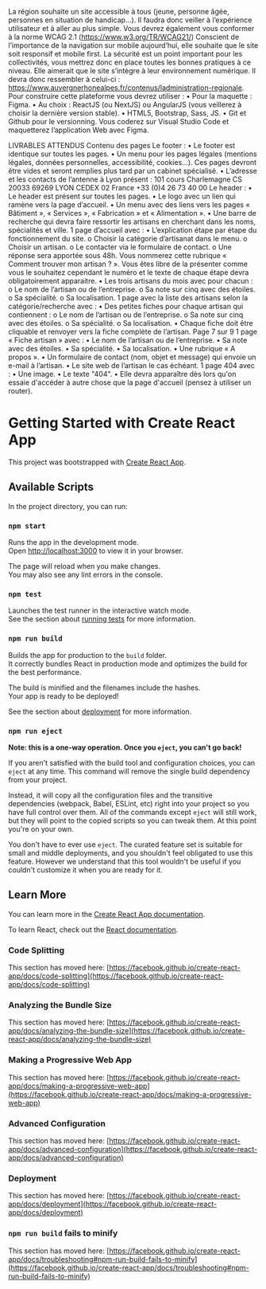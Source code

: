La région souhaite un site accessible à tous (jeune, personne âgée, personnes en situation de
handicap…). Il faudra donc veiller à l’expérience utilisateur et à aller au plus simple. Vous devrez
également vous conformer à la norme WCAG 2.1 (https://www.w3.org/TR/WCAG21/)
Conscient de l’importance de la navigation sur mobile aujourd’hui, elle souhaite que le site soit
responsif et mobile first.
La sécurité est un point important pour les collectivités, vous mettrez donc en place toutes les
bonnes pratiques à ce niveau.
Elle aimerait que le site s’intègre à leur environnement numérique. Il devra donc ressembler à
celui-ci : https://www.auvergnerhonealpes.fr/contenus/ladministration-regionale. 
Pour construire cette plateforme vous devrez utiliser :
• Pour la maquette : Figma.
• Au choix : ReactJS (ou NextJS) ou AngularJS (vous veillerez à choisir la dernière
version stable).
• HTML5, Bootstrap, Sass, JS.
• Git et Github pour le versionning.
Vous coderez sur Visual Studio Code et maquetterez l’application Web avec Figma.

LIVRABLES ATTENDUS
 Contenu des pages
Le footer :
• Le footer est identique sur toutes les pages.
• Un menu pour les pages légales (mentions légales, données personnelles,
accessibilité, cookies…). Ces pages devront être vides et seront remplies plus tard par
un cabinet spécialisé.
• L’adresse et les contacts de l’antenne à Lyon présent :
101 cours Charlemagne
CS 20033
69269 LYON CEDEX 02
France
+33 (0)4 26 73 40 00
Le header :
• Le header est présent sur toutes les pages.
• Le logo avec un lien qui ramène vers la page d’accueil.
• Un menu avec des liens vers les pages « Bâtiment », « Services », « Fabrication » et
« Alimentation ».
• Une barre de recherche qui devra faire ressortir les artisans en cherchant dans les
noms, spécialités et ville.
1 page d’accueil avec :
• L’explication étape par étape du fonctionnement du site.
o Choisir la catégorie d’artisanat dans le menu.
o Choisir un artisan.
o Le contacter via le formulaire de contact.
o Une réponse sera apportée sous 48h.
Vous nommerez cette rubrique « Comment trouver mon artisan ? ». Vous êtes libre de la
présenter comme vous le souhaitez cependant le numéro et le texte de chaque étape devra
obligatoirement apparaitre.
• Les trois artisans du mois avec pour chacun :
o Le nom de l’artisan ou de l’entreprise.
o Sa note sur cinq avec des étoiles.
o Sa spécialité.
o Sa localisation.
1 page avec la liste des artisans selon la catégorie/recherche avec :
• Des petites fiches pour chaque artisan qui contiennent :
o Le nom de l’artisan ou de l’entreprise.
o Sa note sur cinq avec des étoiles.
o Sa spécialité.
o Sa localisation.
• Chaque fiche doit être cliquable et renvoyer vers la fiche complète de l’artisan.
Page 7 sur 9
1 page « Fiche artisan » avec :
• Le nom de l’artisan ou de l’entreprise.
• Sa note avec des étoiles.
• Sa spécialité.
• Sa localisation.
• Une rubrique « A propos ».
• Un formulaire de contact (nom, objet et message) qui envoie un e-mail à l’artisan.
• Le site web de l’artisan le cas échéant.
1 page 404 avec :
• Une image.
• Le texte "404".
• Elle devra apparaître dès lors qu'on essaie d'accéder à autre chose que la page d'accueil
(pensez à utiliser un router).

# Getting Started with Create React App

This project was bootstrapped with [Create React App](https://github.com/facebook/create-react-app).

## Available Scripts

In the project directory, you can run:

### `npm start`

Runs the app in the development mode.\
Open [http://localhost:3000](http://localhost:3000) to view it in your browser.

The page will reload when you make changes.\
You may also see any lint errors in the console.

### `npm test`

Launches the test runner in the interactive watch mode.\
See the section about [running tests](https://facebook.github.io/create-react-app/docs/running-tests) for more information.

### `npm run build`

Builds the app for production to the `build` folder.\
It correctly bundles React in production mode and optimizes the build for the best performance.

The build is minified and the filenames include the hashes.\
Your app is ready to be deployed!

See the section about [deployment](https://facebook.github.io/create-react-app/docs/deployment) for more information.

### `npm run eject`

**Note: this is a one-way operation. Once you `eject`, you can't go back!**

If you aren't satisfied with the build tool and configuration choices, you can `eject` at any time. This command will remove the single build dependency from your project.

Instead, it will copy all the configuration files and the transitive dependencies (webpack, Babel, ESLint, etc) right into your project so you have full control over them. All of the commands except `eject` will still work, but they will point to the copied scripts so you can tweak them. At this point you're on your own.

You don't have to ever use `eject`. The curated feature set is suitable for small and middle deployments, and you shouldn't feel obligated to use this feature. However we understand that this tool wouldn't be useful if you couldn't customize it when you are ready for it.

## Learn More

You can learn more in the [Create React App documentation](https://facebook.github.io/create-react-app/docs/getting-started).

To learn React, check out the [React documentation](https://reactjs.org/).

### Code Splitting

This section has moved here: [https://facebook.github.io/create-react-app/docs/code-splitting](https://facebook.github.io/create-react-app/docs/code-splitting)

### Analyzing the Bundle Size

This section has moved here: [https://facebook.github.io/create-react-app/docs/analyzing-the-bundle-size](https://facebook.github.io/create-react-app/docs/analyzing-the-bundle-size)

### Making a Progressive Web App

This section has moved here: [https://facebook.github.io/create-react-app/docs/making-a-progressive-web-app](https://facebook.github.io/create-react-app/docs/making-a-progressive-web-app)

### Advanced Configuration

This section has moved here: [https://facebook.github.io/create-react-app/docs/advanced-configuration](https://facebook.github.io/create-react-app/docs/advanced-configuration)

### Deployment

This section has moved here: [https://facebook.github.io/create-react-app/docs/deployment](https://facebook.github.io/create-react-app/docs/deployment)

### `npm run build` fails to minify

This section has moved here: [https://facebook.github.io/create-react-app/docs/troubleshooting#npm-run-build-fails-to-minify](https://facebook.github.io/create-react-app/docs/troubleshooting#npm-run-build-fails-to-minify)
